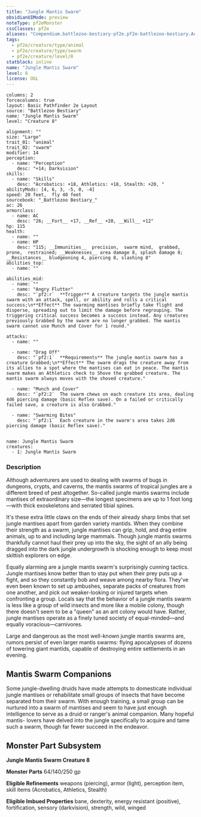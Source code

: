 ```yaml
---
title: "Jungle Mantis Swarm"
obsidianUIMode: preview
noteType: pf2eMonster
cssClasses: pf2e
aliases: "Compendium.battlezoo-bestiary-pf2e.pf2e-battlezoo-bestiary.Actor.MNy9q3b6NWJ30jmZ" 
tags:
  - pf2e/creature/type/animal
  - pf2e/creature/type/swarm
  - pf2e/creature/level/8
statblock: inline
name: "Jungle Mantis Swarm"
level: 8
license: OGL
---
```


```statblock
columns: 2
forcecolumns: true
layout: Basic Pathfinder 2e Layout
source: "Battlezoo Bestiary"
name: "Jungle Mantis Swarm"
level: "Creature 8"

alignment: ""
size: "Large"
trait_01: "animal"
trait_02: "swarm"
modifier: 14
perception:
  - name: "Perception"
    desc: "+14; Darkvision"
skills:
  - name: "Skills"
    desc: "Acrobatics: +18, Athletics: +18, Stealth: +20, "
abilityMods: [4, 6, 3, -5, 0, -4]
speed: 20 feet,  fly 40 feet
sourcebook: "_Battlezoo Bestiary_"
ac: 26
armorclass:
  - name: AC
    desc: "26; __Fort__ +17, __Ref__ +20, __Will__ +12"
hp: 115
health:
  - name: ""
  - name: HP
    desc: "115; __Immunities__  precision,  swarm mind,  grabbed,  prone,  restrained; __Weaknesses__ area damage 8, splash damage 8; __Resistances__ bludgeoning 4, piercing 8, slashing 8"
abilities_top:
  - name: ""

abilities_mid:
  - name: ""
  - name: "Angry Flutter"
    desc: "`pf2:r`  **Trigger** A creature targets the jungle mantis swarm with an attack, spell, or ability and rolls a critical success;\n**Effect** The swarming mantises briefly take flight and disperse, spreading out to limit the damage before regrouping. The triggering critical success becomes a success instead. Any creatures previously Grabbed by the swarm are no longer grabbed. The mantis swarm cannot use Munch and Cover for 1 round."

attacks:
  - name: ""

  - name: "Drag Off"
    desc: "`pf2:1`  **Requirements** The jungle mantis swarm has a creature Grabbed;\n**Effect** The swarm drags the creature away from its allies to a spot where the mantises can eat in peace. The mantis swarm makes an Athletics check to Shove the grabbed creature. The mantis swarm always moves with the shoved creature."

  - name: "Munch and Cover"
    desc: "`pf2:2`  The swarm chews on each creature its area, dealing 4d6 piercing damage (basic Reflex save). On a failed or critically failed save, a creature is also Grabbed."

  - name: "Swarming Bites"
    desc: "`pf2:1`  Each creature in the swarm's area takes 2d6 piercing damage (basic Reflex save)."
 
```

```encounter-table
name: Jungle Mantis Swarm
creatures:
  - 1: Jungle Mantis Swarm
```


### Description
Although adventurers are used to dealing with swarms of bugs in dungeons, crypts, and caverns, the mantis swarms of tropical jungles are a different breed of pest altogether. So-called jungle mantis swarms include mantises of extraordinary size—the longest specimens are up to 1 foot long—with thick exoskeletons and serrated tibial spines.

It's these extra little claws on the ends of their already sharp limbs that set jungle mantises apart from garden variety mantids. When they combine their strength as a swarm, jungle mantises can grip, hold, and drag entire animals, up to and including large mammals. Though jungle mantis swarms thankfully cannot haul their prey up into the sky, the sight of an ally being dragged into the dark jungle undergrowth is shocking enough to keep most skittish explorers on edge.

Equally alarming are a jungle mantis swarm's surprisingly cunning tactics. Jungle mantises know better than to stay put when their prey puts up a fight, and so they constantly bob and weave among nearby flora. They've even been known to set up ambushes, separate packs of creatures from one another, and pick out weaker-looking or injured targets when confronting a group. Locals say that the behavior of a jungle mantis swarm is less like a group of wild insects and more like a mobile colony, though there doesn't seem to be a "queen" as an ant colony would have. Rather, jungle mantises operate as a finely tuned society of equal-minded—and equally voracious—carnivores.

Large and dangerous as the most well-known jungle mantis swarms are, rumors persist of even larger mantis swarms: flying apocalypses of dozens of towering giant mantids, capable of destroying entire settlements in an evening.

## Mantis Swarm Companions

Some jungle-dwelling druids have made attempts to domesticate individual jungle mantises or rehabilitate small groups of insects that have become separated from their swarm. With enough training, a small group can be nurtured into a swarm of mantises and seem to have just enough intelligence to serve as a druid or ranger's animal companion. Many hopeful mantis- lovers have delved into the jungle specifically to acquire and tame such a swarm, though far fewer succeed in the endeavor.

## Monster Part Subsystem

**Jungle Mantis Swarm Creature 8**

**Monster Parts** 64/140/250 gp

**Eligible Refinements** weapons (piercing), armor (light), perception item, skill items (Acrobatics, Athletics, Stealth)

**Eligible Imbued Properties** bane, dexterity, energy resistant (positive), fortification, sensory (darkvision), strength, wild, winged
